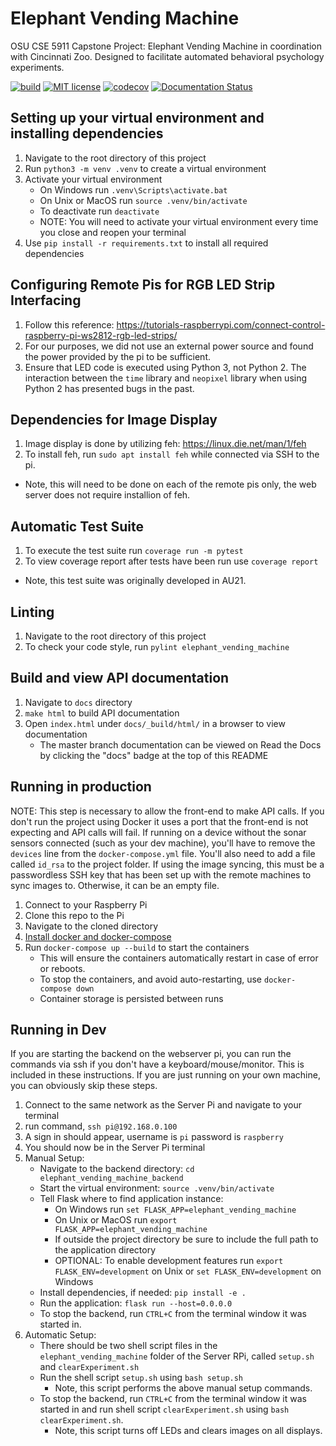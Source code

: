 # Elephant Vending Machine
OSU CSE 5911 Capstone Project: Elephant Vending Machine in coordination with Cincinnati Zoo. Designed to facilitate automated behavioral psychology experiments.

[![build](https://github.com/Kalafut-organization/elephant_vending_machine_backend/workflows/build/badge.svg)](https://github.com/Kalafut-organization/elephant_vending_machine_backend/actions?query=workflow%3Abuild)
[![MIT license](https://img.shields.io/badge/License-MIT-blue.svg)](https://github.com/Kalafut-organization/elephants_cse5911/blob/master/LICENSE.md)
[![codecov](https://codecov.io/gh/Kalafut-organization/elephant_vending_machine_backend/branch/master/graph/badge.svg)](https://codecov.io/gh/Kalafut-organization/elephant_vending_machine_backend)
[![Documentation Status](https://readthedocs.org/projects/elephants-cse5911/badge/?version=latest)](https://elephants-cse5911.readthedocs.io/en/latest/?badge=latest)


## Setting up your virtual environment and installing dependencies
1. Navigate to the root directory of this project
1. Run `python3 -m venv .venv` to create a virtual environment
1. Activate your virtual environment
    * On Windows run `.venv\Scripts\activate.bat`
    * On Unix or MacOS run `source .venv/bin/activate`
    * To deactivate run `deactivate`
    * NOTE: You will need to activate your virtual environment every time you close and reopen your terminal
1. Use `pip install -r requirements.txt` to install all required dependencies

## Configuring Remote Pis for RGB LED Strip Interfacing
1. Follow this reference: https://tutorials-raspberrypi.com/connect-control-raspberry-pi-ws2812-rgb-led-strips/
1. For our purposes, we did not use an external power source and found the power provided by the pi to be sufficient.
2. Ensure that LED code is executed using Python 3, not Python 2. The interaction between the `time` library and `neopixel` library 
when using Python 2 has presented bugs in the past.

## Dependencies for Image Display
1. Image display is done by utilizing feh: https://linux.die.net/man/1/feh
1. To install feh, run `sudo apt install feh` while connected via SSH to the pi.
* Note, this will need to be done on each of the remote pis only, the web server does not require installion of feh.

## Automatic Test Suite
1. To execute the test suite run `coverage run -m pytest`
1. To view coverage report after tests have been run use `coverage report`
* Note, this test suite was originally developed in AU21.

## Linting
1. Navigate to the root directory of this project
1. To check your code style, run `pylint elephant_vending_machine`

## Build and view API documentation
1. Navigate to `docs` directory
1. `make html` to build API documentation
1. Open `index.html` under `docs/_build/html/` in a browser to view documentation
    * The master branch documentation can be viewed on Read the Docs by clicking the "docs" badge at the top of this README

## Running in production
NOTE: This step is necessary to allow the front-end to make API calls. If you don't run the project using Docker it uses a port that the front-end is not expecting and API calls will fail. If running on a device without the sonar sensors connected (such as your dev machine),
you'll have to remove the `devices` line from the `docker-compose.yml` file. You'll also need to add a file called `id_rsa` to the project
folder. If using the image syncing, this must be a passwordless SSH key that has been set up with the remote machines to sync images to. Otherwise, it can be an empty file.   

1. Connect to your Raspberry Pi
1. Clone this repo to the Pi
1. Navigate to the cloned directory
1. [Install docker and docker-compose](https://dev.to/rohansawant/installing-docker-and-docker-compose-on-the-raspberry-pi-in-5-simple-steps-3mgl)
1. Run `docker-compose up --build` to start the containers
    * This will ensure the containers automatically restart in case of error or reboots.
    * To stop the containers, and avoid auto-restarting, use `docker-compose down`
    * Container storage is persisted between runs
    
## Running in Dev
If you are starting the backend on the webserver pi, you can run the commands via ssh if you don't have a keyboard/mouse/monitor. This is included in these instructions. If you are just running on your own machine, you can obviously skip these steps.

1. Connect to the same network as the Server Pi and navigate to your terminal
1. run command, `ssh pi@192.168.0.100`
1. A sign in should appear, username is `pi` password is `raspberry`
1. You should now be in the Server Pi terminal
1. Manual Setup:
   * Navigate to the backend directory: `cd elephant_vending_machine_backend`
   * Start the virtual environment: `source .venv/bin/activate`
   * Tell Flask where to find application instance:
      * On Windows run `set FLASK_APP=elephant_vending_machine`
      * On Unix or MacOS run `export FLASK_APP=elephant_vending_machine`
      * If outside the project directory be sure to include the full path to the application directory
      * OPTIONAL: To enable development features run `export FLASK_ENV=development` on Unix or `set FLASK_ENV=development` on Windows
   * Install dependencies, if needed: `pip install -e .`
   * Run the application: `flask run --host=0.0.0.0`
   * To stop the backend, run `CTRL+C` from the terminal window it was started in.
1. Automatic Setup:
   * There should be two shell script files in the `elephant_vending_machine` folder of the Server RPi, called `setup.sh` and `clearExperiment.sh`
   * Run the shell script `setup.sh` using `bash setup.sh`
      * Note, this script performs the above manual setup commands.
   * To stop the backend, run `CTRL+C` from the terminal window it was started in and run shell script `clearExperiment.sh` using `bash clearExperiment.sh`.
      * Note, this script turns off LEDs and clears images on all displays.

